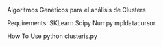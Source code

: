 Algoritmos Genéticos para el análisis de Clusters

Requirements:
SKLearn
Scipy
Numpy
mpldatacursor

How To Use
python clusteris.py